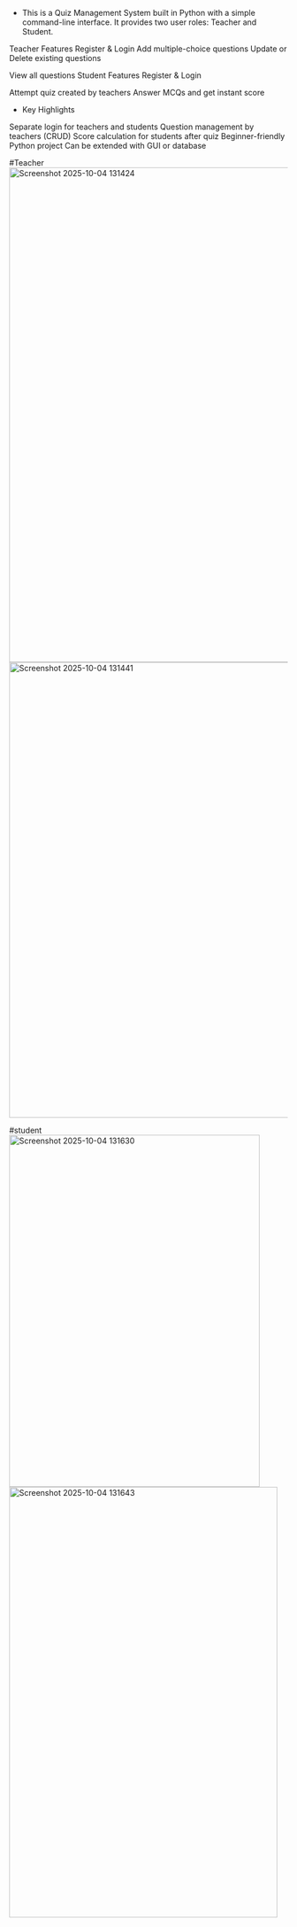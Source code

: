 * This is a Quiz Management System built in Python with a simple command-line interface.
It provides two user roles: Teacher and Student.

Teacher Features
Register & Login
Add multiple-choice questions
Update or Delete existing questions

View all questions
Student Features
Register & Login

Attempt quiz created by teachers
Answer MCQs and get instant score

* Key Highlights

Separate login for teachers and students
Question management by teachers (CRUD)
Score calculation for students after quiz
Beginner-friendly Python project
Can be extended with GUI or database

#Teacher
<img width="718" height="894" alt="Screenshot 2025-10-04 131424" src="https://github.com/user-attachments/assets/dc7aed65-2499-4c94-b35d-0a4098ff5eca" />
<img width="928" height="823" alt="Screenshot 2025-10-04 131441" src="https://github.com/user-attachments/assets/f0ba27e3-29ef-4cfd-8656-9b0fca2c1d0b" />

#student
<img width="453" height="636" alt="Screenshot 2025-10-04 131630" src="https://github.com/user-attachments/assets/a0b262f6-546f-4f9b-ad35-8505a849f972" />
<img width="485" height="778" alt="Screenshot 2025-10-04 131643" src="https://github.com/user-attachments/assets/3947b8f9-9edd-4b8e-b35c-e55644e23920" />

